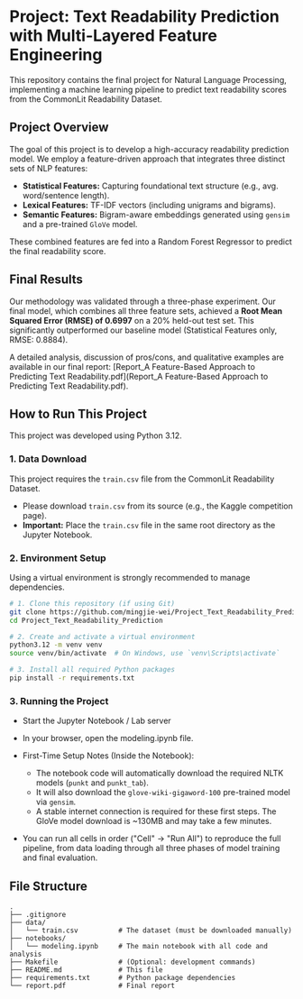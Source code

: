 # Project: Text Readability Prediction with Multi-Layered Feature Engineering

This repository contains the final project for Natural Language Processing, implementing a machine learning pipeline to predict text readability scores from the CommonLit Readability Dataset.

## Project Overview

The goal of this project is to develop a high-accuracy readability prediction model. We employ a feature-driven approach that integrates three distinct sets of NLP features:

- **Statistical Features:** Capturing foundational text structure (e.g., avg. word/sentence length).
- **Lexical Features:** TF-IDF vectors (including unigrams and bigrams).
- **Semantic Features:** Bigram-aware embeddings generated using `gensim` and a pre-trained `GloVe` model.

These combined features are fed into a Random Forest Regressor to predict the final readability score.

## Final Results

Our methodology was validated through a three-phase experiment. Our final model, which combines all three feature sets, achieved a **Root Mean Squared Error (RMSE) of 0.6997** on a 20% held-out test set. This significantly outperformed our baseline model (Statistical Features only, RMSE: 0.8884).

A detailed analysis, discussion of pros/cons, and qualitative examples are available in our final report: [Report_A Feature-Based Approach to Predicting Text Readability.pdf](Report_A Feature-Based Approach to Predicting Text Readability.pdf).

## How to Run This Project

This project was developed using Python 3.12.

### 1. Data Download

This project requires the `train.csv` file from the CommonLit Readability Dataset.

- Please download `train.csv` from its source (e.g., the Kaggle competition page).
- **Important:** Place the `train.csv` file in the same root directory as the Jupyter Notebook.

### 2. Environment Setup

Using a virtual environment is strongly recommended to manage dependencies.

```bash
# 1. Clone this repository (if using Git)
git clone https://github.com/mingjie-wei/Project_Text_Readability_Prediction.git
cd Project_Text_Readability_Prediction

# 2. Create and activate a virtual environment
python3.12 -m venv venv
source venv/bin/activate  # On Windows, use `venv\Scripts\activate`

# 3. Install all required Python packages 
pip install -r requirements.txt
```

### 3. Running the Project
- Start the Jupyter Notebook / Lab server

- In your browser, open the modeling.ipynb file.

- First-Time Setup Notes (Inside the Notebook):
    - The notebook code will automatically download the required NLTK models (`punkt` and `punkt_tab`).
    - It will also download the `glove-wiki-gigaword-100` pre-trained model via `gensim`.
    - A stable internet connection is required for these first steps. The GloVe model download is ~130MB and may take a few minutes.

- You can run all cells in order ("Cell" -> "Run All") to reproduce the full pipeline, from data loading through all three phases of model training and final evaluation.

## File Structure
```
.
├── .gitignore
├── data/
│   └── train.csv          # The dataset (must be downloaded manually)
├── notebooks/
│   └── modeling.ipynb     # The main notebook with all code and analysis
├── Makefile               # (Optional: development commands)
├── README.md              # This file
├── requirements.txt       # Python package dependencies
└── report.pdf             # Final report
```